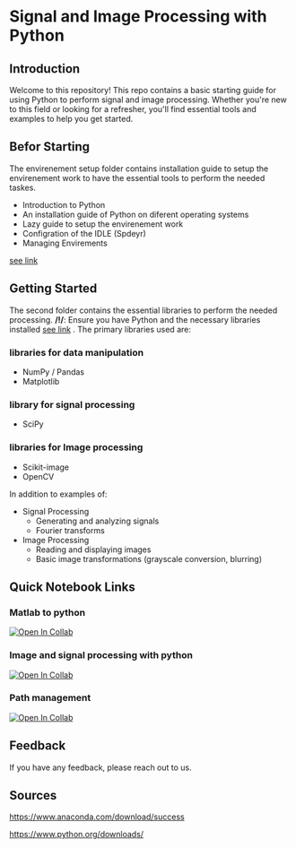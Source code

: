 # Signal and Image Processing with Python

## Introduction

Welcome to this repository! This repo contains a basic starting guide for using Python to perform signal and image processing. Whether you're new to this field or looking for a refresher, you'll find essential tools and examples to help you get started.

## Befor Starting 

The envirenement setup folder contains installation guide to setup the envirenement work to have the essential tools to perform the needed taskes.

- Introduction to Python
- An installation guide of Python on diferent operating systems 
- Lazy guide to setup the envirenement work
- Configration of the IDLE (Spdeyr)
- Managing Envirements
  
[see link](https://github.com/Mo-h-S/Python-for-SP-and_IP/tree/a14012be2a51c8fde4cf5dfaedc67aa7214c0dd2/Work_environnement_setup)

## Getting Started 
The second  folder contains the essential libraries to perform the needed processing.
**/!\/**: Ensure you have Python and the necessary libraries installed [see link](https://github.com/Mo-h-S/Python-for-SP-and_IP/tree/a14012be2a51c8fde4cf5dfaedc67aa7214c0dd2/Work_environnement_setup) . 
The primary libraries used are:
  ### libraries for data manipulation
   - NumPy / Pandas
   - Matplotlib
  ### library for signal processing
   - SciPy
  ### libraries for Image processing
   - Scikit-image
   - OpenCV

In addition to examples of:
- Signal Processing
  - Generating and analyzing signals
  - Fourier transforms
- Image Processing
  - Reading and displaying images
  - Basic image transformations (grayscale conversion, blurring)

## Quick Notebook Links 
### Matlab to python

[![Open In Collab](https://colab.research.google.com/assets/colab-badge.svg)](https://colab.research.google.com/github/Mo-h-S/Python-for-SP-and_IP/blob/main/SI_processing_with%20python/Matlab%20to%20Python.ipynb)

### Image and signal processing with python

[![Open In Collab](https://colab.research.google.com/assets/colab-badge.svg)](https://colab.research.google.com/github/Mo-h-S/Python-for-SP-and_IP/blob/main/SI_processing_with%20python/Image_signal%20processing_with_python.ipynb#)

### Path management

[![Open In Collab](https://colab.research.google.com/assets/colab-badge.svg)](https://colab.research.google.com/github/Mo-h-S/Python-for-SP-and_IP/blob/main/SI_processing_with%20python/Path_management.ipynb)

## Feedback

If you have any feedback, please reach out to us.

## Sources 

https://www.anaconda.com/download/success

https://www.python.org/downloads/
